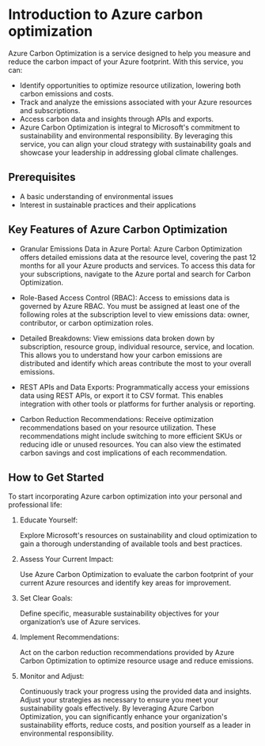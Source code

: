 # Introduction to Azure carbon optimization


Azure Carbon Optimization is a service designed to help you measure and reduce the carbon impact of your Azure footprint. With this service, you can:

 - Identify opportunities to optimize resource utilization, lowering both carbon emissions and costs.
 - Track and analyze the emissions associated with your Azure resources and subscriptions.
 - Access carbon data and insights through APIs and exports.
 - Azure Carbon Optimization is integral to Microsoft's commitment to sustainability and environmental responsibility. By leveraging this service, you can align your cloud strategy with sustainability goals and showcase your leadership in addressing global climate challenges.

## Prerequisites
- A basic understanding of environmental issues
- Interest in sustainable practices and their applications

## Key Features of Azure Carbon Optimization

- Granular Emissions Data in Azure Portal:
   Azure Carbon Optimization offers detailed emissions data at the resource level, covering the past 12 months for all your Azure products and services. To access this data for your subscriptions, navigate to the Azure portal and search for Carbon Optimization.

- Role-Based Access Control (RBAC):
  Access to emissions data is governed by Azure RBAC. You must be assigned at least one of the following roles at the subscription level to view emissions data: owner, contributor, or carbon optimization roles.

- Detailed Breakdowns:
   View emissions data broken down by subscription, resource group, individual resource, service, and location. This allows you to understand how your carbon emissions are distributed and identify which areas contribute the most to your overall emissions.

- REST APIs and Data Exports:
  Programmatically access your emissions data using REST APIs, or export it to CSV format. This enables integration with other tools or platforms for further analysis or reporting.

- Carbon Reduction Recommendations:
  Receive optimization recommendations based on your resource utilization. These recommendations might include switching to more efficient SKUs or reducing idle or unused resources. You can also view the estimated carbon savings and cost implications of each recommendation.


## How to Get Started

To start incorporating Azure carbon optimization into your personal and professional life:

1. Educate Yourself:

   Explore Microsoft's resources on sustainability and cloud optimization to gain a thorough understanding of available tools and best practices.
   
2. Assess Your Current Impact:

   Use Azure Carbon Optimization to evaluate the carbon footprint of your current Azure resources and identify key areas for improvement.

3. Set Clear Goals:

    Define specific, measurable sustainability objectives for your organization’s use of Azure services.

4. Implement Recommendations:

   Act on the carbon reduction recommendations provided by Azure Carbon Optimization to optimize resource usage and reduce emissions.

5. Monitor and Adjust:

    Continuously track your progress using the provided data and insights. Adjust your strategies as necessary to ensure you meet your sustainability goals effectively.
By leveraging Azure Carbon Optimization, you can significantly enhance your organization's sustainability efforts, reduce costs, and position yourself as a leader in environmental responsibility.
